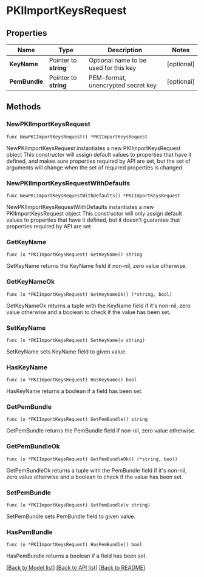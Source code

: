 # PKIImportKeysRequest


## Properties

Name | Type | Description | Notes
------------ | ------------- | ------------- | -------------
**KeyName** | Pointer to **string** | Optional name to be used for this key | [optional] 
**PemBundle** | Pointer to **string** | PEM-format, unencrypted secret key | [optional] 



## Methods


### NewPKIImportKeysRequest

`func NewPKIImportKeysRequest() *PKIImportKeysRequest`

NewPKIImportKeysRequest instantiates a new PKIImportKeysRequest object
This constructor will assign default values to properties that have it defined,
and makes sure properties required by API are set, but the set of arguments
will change when the set of required properties is changed

### NewPKIImportKeysRequestWithDefaults

`func NewPKIImportKeysRequestWithDefaults() *PKIImportKeysRequest`

NewPKIImportKeysRequestWithDefaults instantiates a new PKIImportKeysRequest object
This constructor will only assign default values to properties that have it defined,
but it doesn't guarantee that properties required by API are set


### GetKeyName

`func (o *PKIImportKeysRequest) GetKeyName() string`

GetKeyName returns the KeyName field if non-nil, zero value otherwise.

### GetKeyNameOk

`func (o *PKIImportKeysRequest) GetKeyNameOk() (*string, bool)`

GetKeyNameOk returns a tuple with the KeyName field if it's non-nil, zero value otherwise
and a boolean to check if the value has been set.

### SetKeyName

`func (o *PKIImportKeysRequest) SetKeyName(v string)`

SetKeyName sets KeyName field to given value.


### HasKeyName

`func (o *PKIImportKeysRequest) HasKeyName() bool`

HasKeyName returns a boolean if a field has been set.




### GetPemBundle

`func (o *PKIImportKeysRequest) GetPemBundle() string`

GetPemBundle returns the PemBundle field if non-nil, zero value otherwise.

### GetPemBundleOk

`func (o *PKIImportKeysRequest) GetPemBundleOk() (*string, bool)`

GetPemBundleOk returns a tuple with the PemBundle field if it's non-nil, zero value otherwise
and a boolean to check if the value has been set.

### SetPemBundle

`func (o *PKIImportKeysRequest) SetPemBundle(v string)`

SetPemBundle sets PemBundle field to given value.


### HasPemBundle

`func (o *PKIImportKeysRequest) HasPemBundle() bool`

HasPemBundle returns a boolean if a field has been set.









[[Back to Model list]](../README.md#documentation-for-models) [[Back to API list]](../README.md#documentation-for-api-endpoints) [[Back to README]](../README.md)


